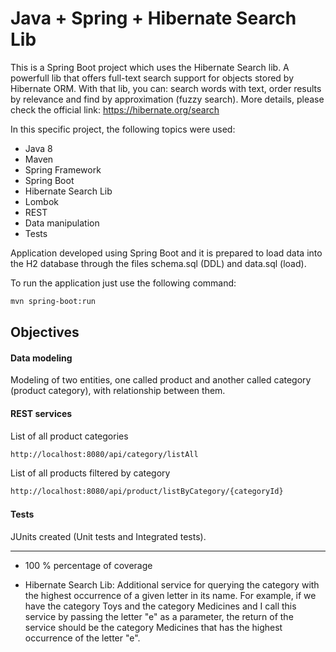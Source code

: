 # Java + Spring + Hibernate Search Lib

This is a Spring Boot project which uses the Hibernate Search lib. A powerfull lib that offers full-text search support for objects stored by Hibernate ORM. With that lib, you can: search words with text, order results by relevance and find by approximation (fuzzy search). More details, please check the official link: https://hibernate.org/search

In this specific project, the following topics were used:

* Java 8
* Maven
* Spring Framework
* Spring Boot
* Hibernate Search Lib
* Lombok
* REST
* Data manipulation
* Tests

Application developed using Spring Boot and it is prepared to load data into the H2 database through the files schema.sql (DDL) and data.sql (load).

To run the application just use the following command:
```sh
mvn spring-boot:run
```

## Objectives

#### Data modeling
Modeling of two entities, one called product and another called category (product category), with relationship between them.

#### REST services

List of all product categories
```sh
http://localhost:8080/api/category/listAll
```
List of all products filtered by category
```sh
http://localhost:8080/api/product/listByCategory/{categoryId}
```
#### Tests
JUnits created (Unit tests and Integrated tests).


------------



- 100 % percentage of coverage

- Hibernate Search Lib: Additional service for querying the category with the highest occurrence of a given letter in its name. For example, if we have the category Toys and the category Medicines and I call this service by passing the letter "e" as a parameter, the return of the service should be the category Medicines that has the highest occurrence of the letter "e".